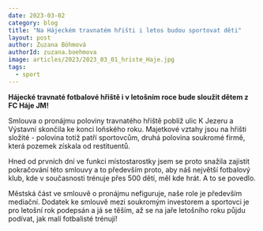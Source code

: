 ```yaml
---
date: 2023-03-02
category: blog
title: "Na Hájeckém travnatém hřišti i letos budou sportovat děti"
layout: post
author: Zuzana Böhmová
authorId: zuzana.boehmova
image: articles/2023/2023_03_01_hriste_Haje.jpg
tags: 
  - sport
---
```


**Hájecké travnaté fotbalové hřiště i v letošním roce bude sloužit dětem z FC Háje JM!**

Smlouva o pronájmu poloviny travnatého hřiště poblíž ulic K Jezeru a Výstavní skončila ke konci loňského roku. Majetkové vztahy jsou na hřišti složité - polovina totiž patří sportovcům, druhá polovina soukromé firmě, která pozemek získala od restituentů.

Hned od prvních dní ve funkci místostarostky jsem se proto snažila zajistit pokračování této smlouvy a to především proto, aby náš největší fotbalový klub, kde v současnosti trénuje přes 500 dětí, měl kde hrát. A to se povedlo.

Městská část ve smlouvě o pronájmu nefiguruje, naše role je především mediační. Dodatek ke smlouvě mezi soukromým investorem a sportovci je pro letošní rok podepsán a já se těším, až se na jaře letošního roku půjdu podívat, jak malí fotbalisté trénují!

